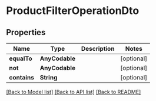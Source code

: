 # ProductFilterOperationDto

## Properties
Name | Type | Description | Notes
------------ | ------------- | ------------- | -------------
**equalTo** | **AnyCodable** |  | [optional] 
**not** | **AnyCodable** |  | [optional] 
**contains** | **String** |  | [optional] 

[[Back to Model list]](../README.md#documentation-for-models) [[Back to API list]](../README.md#documentation-for-api-endpoints) [[Back to README]](../README.md)


